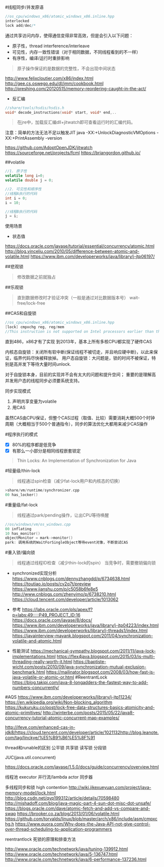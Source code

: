 #线程同步/并发原语
```cpp
//os_cpu/windows_x86/atomic_windows_x86.inline.hpp
interlocked
lock add/dec/*
```
通过共享访问内存，使得通信变得非常高效，但是会引入以下问题：
- 原子性，thread interference/interleave 
- 可见性，内存一致性错误（对于相同数据，不同线程看到的不一样）
- 有序性，编译/运行时重排影响

>原子操作保证的是数据的完整性，不会出现中间状态

http://www.felixcloutier.com/x86/index.html
http://gee.cs.oswego.edu/dl/jmm/cookbook.html
http://preshing.com/20120515/memory-reordering-caught-in-the-act/

- 反汇编
```cpp
//share/tools/hsdis/hsdis.h
void* decode_instructions(void* start, void* end,..
```

>在jre中，加载反汇编dll+jitwatch即可查看运行时的汇编代码。

注意：简单的方法无法不足以触发JIT
java -XX:+UnlockDiagnosticVMOptions -XX:+PrintAssembly -version

https://github.com/AdoptOpenJDK/jitwatch
https://sourceforge.net/projects/fcml
https://briangordon.github.io/

##volatile

```java
//1. 原子性
volatile long i=0;
volatile double j = 0;
```

```java
//2. 可见性和顺序性
//线程A执行的代码
int i = 0;
i = 10;

//线程B执行的代码
j = i;
```
使用场景
- 状态值

https://docs.oracle.com/javase/tutorial/essential/concurrency/atomic.html
http://blog.vinceliu.com/2010/05/difference-between-atomic-and-volatile.html
https://www.ibm.com/developerworks/java/library/j-jtp06197/

##悲观锁
>修改数据之前就独占

##乐观锁
>直到数据修改时才验证冲突（一般是通过对比数据版本号）
wait-free/lock-free

##CAS和自旋锁
``` cpp
//os_cpu/windows_x86/atomic_windows_x86.inline.hpp
[lock] cmpxchg reg, reg/mem
//This instruction is not supported on Intel processors earlier than the Intel486 processors.
```

直到486，x86才有了实现
到2013年，基本上所有多核CPU都实现了硬件CAS

内核态自旋锁：关闭所有软中断(保证线程不被切走，并且响应硬中断)，以此来保证，临界代码尽快被释放掉。
用户态自旋锁：大问题是，锁的时间不被保证，特别是高并发下等待大量时间unlock.

对于自旋锁本身，目前的实现并不会有太大的问题和提升空间；
重要的是理解高并发用户态的线程同步必须要系统支持。

同步实现模式
1. 声明共享变量为volatile
2. 用CAS

虽然CAS由CPU保证，但整个CAS过程（取值、比较）需要消耗大概500个时钟周期（大概相当于500个普通指令），同步的算法优化大都用来减少CAS操作

#程序执行的模式
- [x] 80%的程序都是低竞争
- [x] 有那么一小部分是相同线程嵌套锁定

>Thin Locks: An Implementation of Synchronization for Java

#轻量级/thin-lock
>线程通过spin检查（减少fat-lock用户和内核态的切换）

``` cpp
>share/vm/runtime/synchronizer.cpp
00 has_locker()
```

#重量级/fat-lock
>线程通过park/pending操作，让出CPU等待唤醒

```cpp
//os/windows/vm/os_windows.cpp
00 inflating
10 has_monitor()
objectMonitor = mark->monitor()
park: 调用系统的WaitForSingleObject等待event对象，不断尝试CAS
```

#重入锁/偏向锁
>线程通过线程ID检查（减少thin-lock的spin）
当竞争时，需要撤销偏向锁

- synchronized实现分析
https://www.cnblogs.com/dennyzhangdd/p/6734638.html
https://toutiao.io/posts/cv2q7t/preview
https://www.jianshu.com/p/c5058b6fe8e5
http://www.cnblogs.com/zhenyimo/p/6738210.html
https://cloud.tencent.com/developer/article/1013062

- 参考
https://labs.oracle.com/pls/apex/f?p=labs:49:::::P49_PROJECT_ID:16
https://docs.oracle.com/javase/8/docs/
https://www.ibm.com/developerworks/java/library/j-jtp04223/index.html
https://www.ibm.com/developerworks/library/j-threads1/index.html
https://javainterview-mayank.blogspot.com/2011/04/synchronization-volatile-and-atomic.html

- 性能测试
https://mechanical-sympathy.blogspot.com/2011/11/java-lock-implementations.html
https://flex4java.blogspot.com/2015/03/is-multi-threading-really-worth-it.html
https://baptiste-wicht.com/posts/2010/09/java-synchronization-mutual-exclusion-benchmark.html
https://mailinator.blogspot.com/2008/03/how-fast-is-java-volatile-or-atomic-or.html
#ReentrantLock
https://blog.takipi.com/java-8-longadders-the-fastest-way-to-add-numbers-concurrently/

#AQS
https://www.ibm.com/developerworks/library/j-jtp11234/
https://en.wikipedia.org/wiki/Non-blocking_algorithm
https://kukuruku.co/post/lock-free-data-structures-basics-atomicity-and-atomic-primitives/
http://winterbe.com/posts/2015/05/22/java8-concurrency-tutorial-atomic-concurrent-map-examples/


http://ifeve.com/enhanced-cas-in-jdk8/https://cloud.tencent.com/developer/article/1021132http://blog.leanote.com/tag/linckye/%E5%B9%B6%E5%8F%91

thread和runable的区别
公平锁
共享锁
读写锁
分段锁


JUC(java.util.concurrent)

https://docs.oracle.com/javase/1.5.0/docs/guide/concurrency/overview.html

线程池
executor
并行流/lambda
actor
同步器



多线程同步和锁
high contention
http://wiki.jikexueyuan.com/project/java-memory-model/lock.html
http://blog.csdn.net/qyp199312/article/details/70598480
http://mishadoff.com/blog/java-magic-part-4-sun-dot-misc-dot-unsafe/
https://blogs.oracle.com/dave/atomic-fetch-and-add-vs-compare-and-swap
https://brooker.co.za/blog/2013/01/06/volatile.html
https://github.com/torvalds/linux/blob/master/arch/x86/include/asm/cmpxchg.h
https://www.quora.com/Why-does-the-Java-API-not-give-control-over-thread-scheduling-to-application-programmers

reentrantlock
死锁的原理和排查方法

http://www.oracle.com/technetwork/java/tuning-139912.html
http://www.oracle.com/technetwork/java/5-136747.html
http://www.oracle.com/technetwork/java/6-performance-137236.html
